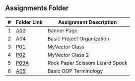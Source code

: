 ##  Assignments Folder

|   #   | Folder Link       | Assignment Description           |
| :---: | ----------------- | -------------------------------- |
|   1   | [A03](A03)        | Banner Page                      |
|   2   | [A04](A04)        | Basic Project Organization       |
|   3   | [P01](P01)        | MyVector Class                   |
|   4   | [P02](P02)        | MyVector Class 2                 |
|   5   | [P03A](P03A)      | Rock Paper Scissors Lizard Spock |
|   6   | [A05](OOP_Primer) | Basic OOP Terminology            |


